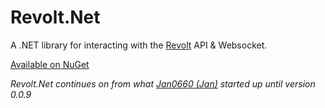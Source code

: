 # Revolt.Net

A .NET library for interacting with the [Revolt](https://app.revolt.chat) API & Websocket.

[Available on NuGet](https://www.nuget.org/packages/Revolt.Net/)

*Revolt.Net continues on from what [Jan0660 (Jan)](https://github.com/Jan0660) started up until version 0.0.9*
